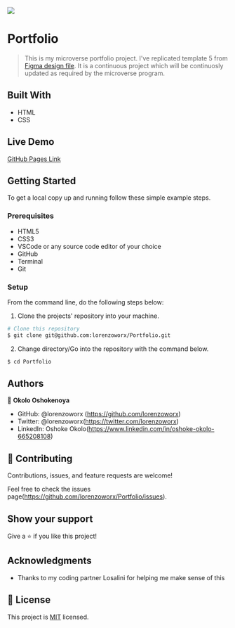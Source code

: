 ![](https://img.shields.io/badge/Microverse-blueviolet)

# Portfolio

> This is my microverse portfolio project. I've replicated template 5 from [Figma design file](https://www.figma.com/file/l7SqJ3ZfkAKih9sFxvWSR4/Microverse-Student-Project-1?node-id=23%3A9). It is a continuous project which will be continuosly updated as required by the microverse program.


## Built With

- HTML
- CSS

## Live Demo


[GitHub Pages Link](https://lorenzoworx.github.io/Portfolio/)


## Getting Started

To get a local copy up and running follow these simple example steps.

### Prerequisites
- HTML5
- CSS3
- VSCode or any source code editor of your choice
- GitHub
- Terminal
- Git

### Setup

From the command line, do the following steps below:

1. Clone the projects' repository into your machine.

```bash
# Clone this repository
$ git clone git@github.com:lorenzoworx/Portfolio.git
```
2. Change directory/Go into the repository with the command below.

```bash
$ cd Portfolio
```


## Authors

👤 **Okolo Oshokenoya**

- GitHub: @lorenzoworx (https://github.com/lorenzoworx)
- Twitter: @lorenzoworx(https://twitter.com/lorenzoworx)
- LinkedIn: Oshoke Okolo(https://www.linkedin.com/in/oshoke-okolo-665208108)


## 🤝 Contributing

Contributions, issues, and feature requests are welcome!

Feel free to check the issues page(https://github.com/lorenzoworx/Portfolio/issues).

## Show your support

Give a ⭐️ if you like this project!

## Acknowledgments

- Thanks to my coding partner Losalini for helping me make sense of this

## 📝 License

This project is [MIT](./MIT.md) licensed.
